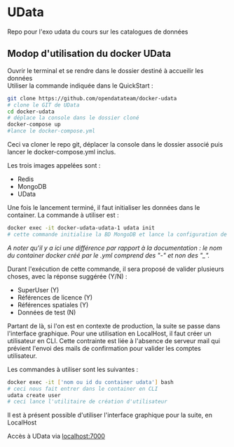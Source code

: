 # UData
Repo pour l'exo udata du cours sur les catalogues de données

## Modop d'utilisation du docker UData

Ouvrir le terminal et se rendre dans le dossier destiné à accueilir les données  
Utiliser la commande indiquée dans le QuickStart :  

```bash
git clone https://github.com/opendatateam/docker-udata  
# clone le GIT de UData
cd docker-udata  
# déplace la console dans le dossier cloné
docker-compose up
#lance le docker-compose.yml
```
Ceci va cloner le repo git, déplacer la console dans le dossier associé puis lancer le docker-compose.yml inclus.  

Les trois images appelées sont :
- Redis
- MongoDB
- UData

Une fois le lancement terminé, il faut initialiser les données dans le container. La commande à utiliser est :

```bash
docker exec -it docker-udata-udata-1 udata init
# cette commande initialise la BD MongoDB et lance la configuration de UData
```
*A noter qu'il y a ici une différence par rapport à la documentation : le nom du container docker créé par le .yml comprend des "-" et non des "_".*

Durant l'exécution de cette commande, il sera proposé de valider plusieurs choses, avec la réponse suggérée (Y/N) :
- SuperUser (Y)
- Références de licence (Y)
- Références spatiales (Y)
- Données de test (N)

Partant de là, si l'on est en contexte de production, la suite se passe dans l'interface graphique. Pour une utilisation en LocalHost, il faut créer un utilisateur en CLI. Cette contrainte est liée à l'absence de serveur mail qui prévient l'envoi des mails de confirmation pour valider les comptes utilisateur.

Les commandes à utiliser sont les suivantes :

``` bash
docker exec -it ['nom ou id du container udata'] bash
# ceci nous fait entrer dans le container en CLI
udata create user
# ceci lance l'utilitaire de création d'utilisateur
```
Il est à présent possible d'utiliser l'interface graphique pour la suite, en LocalHost

Accès à UData via [localhost:7000](localhost:7000)
